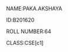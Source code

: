 NAME:PAKA.AKSHAYA                                         


ID:B201620


ROLL NUMBER:64


CLASS:CSE[c1]
